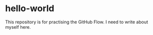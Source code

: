 # hello-world
This repository is for practising the GitHub Flow.
I need to write about myself here.
